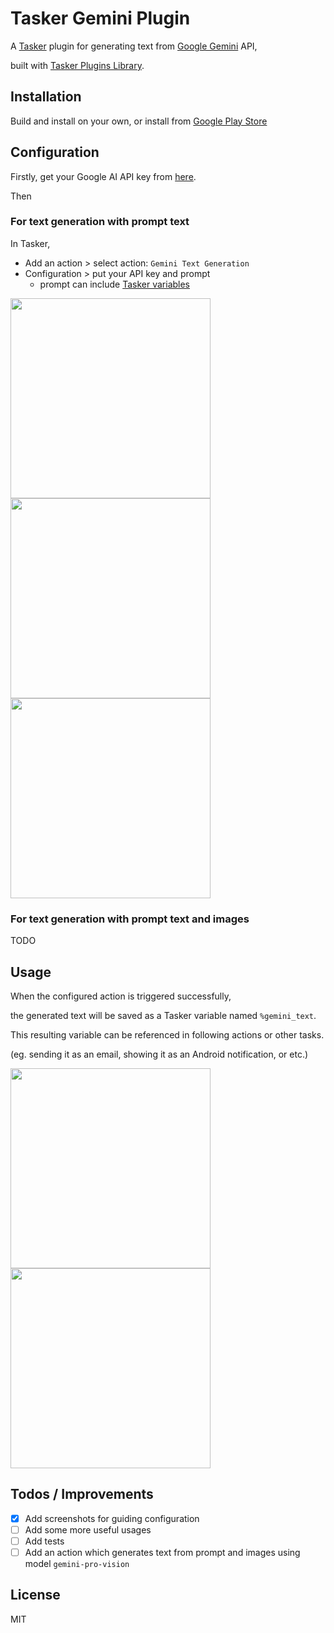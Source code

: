 # Tasker Gemini Plugin

A [Tasker](https://tasker.joaoapps.com/) plugin for generating text from [Google Gemini](https://ai.google.dev/tutorials/android_quickstart) API,

built with [Tasker Plugins Library](https://tasker.joaoapps.com/pluginslibrary.html).

## Installation

Build and install on your own, or install from [Google Play Store](https://play.google.com/store/apps/details?id=dev.meinside.taskergeminiplugin)

## Configuration

Firstly, get your Google AI API key from [here](https://makersuite.google.com/app/apikey).

Then

### For text generation with prompt text

In Tasker,

* Add an action > select action: `Gemini Text Generation`
* Configuration > put your API key and prompt
  * prompt can include [Tasker variables](https://tasker.joaoapps.com/userguide/en/variables.html)
 
<img src="https://github.com/meinside/android-tasker-gemini-plugin/assets/185988/d5f91071-a14d-4cae-bfc2-80b82fa13efc" width="320">
<img src="https://github.com/meinside/android-tasker-gemini-plugin/assets/185988/d9383748-1373-4638-84a5-5b5efce497a7" width="320">
<img src="https://github.com/meinside/android-tasker-gemini-plugin/assets/185988/50c9e387-19e9-46af-85f7-c23546f95bdb" width="320">

### For text generation with prompt text and images

TODO

## Usage

When the configured action is triggered successfully,

the generated text will be saved as a Tasker variable named `%gemini_text`.

This resulting variable can be referenced in following actions or other tasks.

(eg. sending it as an email, showing it as an Android notification, or etc.)

<img src="https://github.com/meinside/android-tasker-gemini-plugin/assets/185988/f5af2b9c-0f35-45fb-958e-c86d6bb03845" width="320">
<img src="https://github.com/meinside/android-tasker-gemini-plugin/assets/185988/43cb8605-0f4e-4e62-86aa-f11b5a578497" width="320">

## Todos / Improvements

- [X] Add screenshots for guiding configuration
- [ ] Add some more useful usages
- [ ] Add tests
- [ ] Add an action which generates text from prompt and images using model `gemini-pro-vision`

## License

MIT

